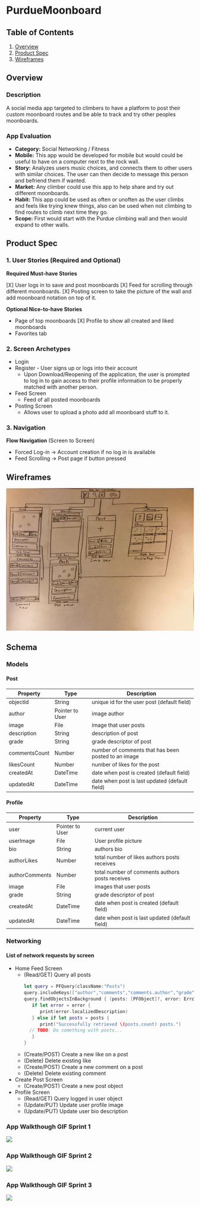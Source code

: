 # PurdueMoonboard
## Table of Contents
1. [Overview](#Overview)
1. [Product Spec](#Product-Spec)
1. [Wireframes](#Wireframes)

## Overview
### Description
A social media app targeted to climbers to have a platform to post their custom moonboard routes and be able to track and try other peoples moonboards.

### App Evaluation
- **Category:** Social Networking / Fitness
- **Mobile:** This app would be  developed for mobile but would could be useful to have on a computer next to the rock wall.
- **Story:** Analyzes users music choices, and connects them to other users with similar choices. The user can then decide to message this person and befriend them if wanted.
- **Market:** Any climber could use this app to help share and try out different moonboards.
- **Habit:** This app could be used as often or unoften as the user climbs and feels like trying knew things, also can be used when not climbing to find routes to climb next time they go.
- **Scope:** First would start with the Purdue climbing wall and then would expand to other walls.

## Product Spec
### 1. User Stories (Required and Optional)

**Required Must-have Stories**

[X] User logs in to save and post moonboards
[X] Feed for scrolling through different moonboards.
[X] Posting screen to take the picture of the wall and add moonboard notation on top of it.

**Optional Nice-to-have Stories**

* Page of top moonboards
[X] Profile to show all created and liked moonboards
* Favorites tab 

### 2. Screen Archetypes

* Login 
* Register - User signs up or logs into their account
   * Upon Download/Reopening of the application, the user is prompted to log in to gain access to their profile information to be properly matched with another person. 
* Feed Screen
   * Feed of all posted moonboards
* Posting Screen 
   * Allows user to upload a photo add all moonboard stuff to it.


### 3. Navigation

**Flow Navigation** (Screen to Screen)
* Forced Log-in -> Account creation if no log in is available
* Feed Scrolling -> Post page if button pressed

## Wireframes
![](https://github.com/PurdueMoonboard/PurdueMoonboard/blob/master/Wireframe.JPG)

## Schema
### Models
#### Post

   | Property      | Type     | Description |
   | ------------- | -------- | ------------|
   | objectId      | String   | unique id for the user post (default field) |
   | author        | Pointer to User| image author |
   | image         | File     | image that user posts |
   | description   | String   | description of post |
   | grade         | String   | grade descriptor of post |
   | commentsCount | Number   | number of comments that has been posted to an image |
   | likesCount    | Number   | number of likes for the post |
   | createdAt     | DateTime | date when post is created (default field) |
   | updatedAt     | DateTime | date when post is last updated (default field) |
   
#### Profile
   | Property      | Type     | Description |
   | ------------- | -------- | ------------|
   | user          | Pointer to User   | current user  |
   | userImage     | File     | User profile picture |
   | bio	         | String   | authors bio |
   | authorLikes   | Number   | total number of likes authors posts receives |
   | authorComments   | Number   | total number of comments authors posts receives |
   | image         | File     | images that user posts |
   | grade         | String   | grade descriptor of post |
   | createdAt     | DateTime | date when post is created (default field) |
   | updatedAt     | DateTime | date when post is last updated (default field) |
 
### Networking
#### List of network requests by screen
   - Home Feed Screen
      - (Read/GET) Query all posts
         ```swift
        let query = PFQuery(className:"Posts")
        query.includeKeys(["author","comments","comments.author","grade","description"])
        query.findObjectsInBackground { (posts: [PFObject]?, error: Error?) in
            if let error = error { 
               print(error.localizedDescription)
            } else if let posts = posts {
               print("Successfully retrieved \(posts.count) posts.")
           // TODO: Do something with posts...
            }
         }
         ```
      - (Create/POST) Create a new like on a post
      - (Delete) Delete existing like
      - (Create/POST) Create a new comment on a post
      - (Delete) Delete existing comment
   - Create Post Screen
      - (Create/POST) Create a new post object
   - Profile Screen
      - (Read/GET) Query logged in user object
      - (Update/PUT) Update user profile image
      - (Update/PUT) Update user bio description
### App Walkthough GIF Sprint 1

<img src="http://g.recordit.co/5tFYDzhN5v.gif" width=250><br>

### App Walkthough GIF Sprint 2

<img src="http://g.recordit.co/Ebba2qsu0e.gif" width=250><br>
### App Walkthough GIF Sprint 3

<img src="http://g.recordit.co/H79KA8LWVD.gif" width=250><br>
